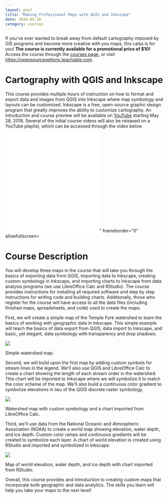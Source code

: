 ```yaml
---
layout: post
title: "Making Professional Maps with QGIS and Inkscape"
date: 2018-05-26
category: courses
---
```


If you've ever wanted to break away from default cartography imposed by GIS programs and become more creative with you maps, this calss is for you! 
**The course is currently available for a promotional price of $10!** Access the course through the [courses page](https://opensourceoptions.com/courses), or visit <https://opensourceoptions.teachable.com>.

# Cartography with QGIS and Inkscape

This course provides multiple hours of instruction on how to format and export data and images from QGIS into Inkscape where map symbology and layouts can be customized.
Inkscape is a free, open-source graphic design program that greatly improves the ability to customize cartography.
An introduction and course preview will be available on [YouTube](https://www.youtube.com/c/KonradHafen) starting May 28, 2018.
Several of the initial course videos will also be released on a YouTube playlist, which can be accessed through the video below.

<div class="intrinsic-container intrinsic-container-ws"><iframe src="<iframe width="560" height="315" src="https://www.youtube.com/embed/Pg7pUV12xg4" frameborder="0" allow="autoplay; encrypted-media" allowfullscreen></iframe>" frameborder="0" allowfullscreen></iframe></div>

# Course Description

You will develop three maps in the course that will take you through the basics of exporting data from QGIS, importing data to Inkscape, creating custom symbology in Inkscape, and importing charts to Inkscape from data analysis programs (we use LibreOffice Calc and RStudio).
The course provides instructions for installing all required software and step by step instructions for writing code and building charts.
Additionally, those who register for the course will have access to all the data files (including finished maps, spreadsheets, and code) used to create the maps.

First, we will create a simple map of the Temple Fork watershed to learn the basics of working with geographic data in Inkscape.
This simple example will teach the basics of data export from QGIS, data import to Inkscape, and basic, yet elegant, data symbology with transparency and drop shadows.

<div class="main-img">
    <img src="https://lh3.googleusercontent.com/sMbyfjn0qkyHiarh_zuE6WD7cA0_EmYWKoCX7Kjt-Gf3zUgH8cmCJn2eqageK5D3OrzpNWoiitEdrfkCODf5iYjwgLUoHFO2l5xdt37CBN9yqUDpiSO1jmJ9qHdQOB1SwiAeTv1DiRUaZzZ2E0kfQdr0-Aru_E4-GF52AL_ksh8s7ilJuBL9k2fn49PXtpBOI7MKmWskpulK2r3GTe8yXQ02s9gnO_uvaB4LbmaicYH68FWDKFkvZqgpVEyXy1swUM1pXgUrl92J3OkWx3H2JFLtbxu2BHlq_CQMoilaxeS2UqrEaEF98E8uroKSytE_7dHeAMYBFGOdgEc2qttZLfcnNh1Na3NCyrnvMp8qc3AkLZI1YPW0CzzUH2RBV5Exv7Aj1guQ6VwC5U6IPzHhrgwzwsGhKeWE0zQfCaD-CZjIeMJ7KSR5xqBxqhxYTseIGoWSz9iXDTpLO510Mj8wwII2AMYXgsLDzGLL1zBm6jfTLKA_F6u4QFyBAuOe2MpzajMTTNJ9rgjx9soUgS0btyE9_MuqVfu6HhEBIMTnAsOutr3Q5hWcLGslKSI85FW5HPfBtzcfXwL1y-uPVQ7uKMS0LaEyjbLbicXh-f4=s220-no">
    <p>Simple watershed map.</p>
</div>

Second, we will build upon the first map by adding custom symbols for stream lines in the legend.
We'll also use QGIS and LibreOffice Calc to create a chart showing the length of each stream order in the watershed. 
This chart will be imported to Inkscape where we will symbolize it to match the color scheme of the map.
We'll also build a continuous color gradient to symbolize elevations in lieu of the QGIS discrete raster symbology.

<div class="main-img">
    <img src="https://lh3.googleusercontent.com/qX750ti399Lgt32UeIR2HvA8CZn6FAnSmszv4EokoyE7f2Vg4PxvKiNAt88yn2sQ74zhiGq12bRG-MUI_18pwhQs8pagIUKPNb1xzqbqhPoFUP0o6T18AYvCeCUxzPJXoiDz8iytS4eLqQqyKcyL7IR57GcZsEUvprWrj8uFNbHhqpfG14efUtK514m6FSixZ-1DChpn62TE6P3D7rJq-T3OLd553OHeupzpCX9Gm4Ak_4TWN-XGmx9WpvX-m1Gb9feJSMAyOqQiwkp-dvZpfZMUoTZvQpUM0zuNvS2BZve3Sm9xG7eQTjg-8Q_KcVZojhQygU963BgBICGpjrIaFzFbmtxqSXlTkVr13dj-sMHvV3BRAb2duML7rvdKns_yONyGjMjR_-Gq2abZm5XpzRZ0rvKbzOR1FkYmrl69uwTH-EU93k1X13fCwJnYo_pK68ZrgfhdWR7jw18NgJDC5rsN0_-I_slFhfX4k5PqBMsRRi4D97-yUnkLytBzjO1icoa-RjyiG38kVLYS70H0ZjXNRu5SZtKYkd05fHp9EgWHXj71OC8uhW3KxbmrTls8Eb7CiHtA2PuLqYTqMHtYYq74gweqg-hKs35syk0=s918-no">
    <p>Watershed map with custom symbology and a chart imported from LibreOffice Calc.</p>
</div>

Third, we'll use data from the National Oceanic and Atmospheric Association (NOAA) to create a world map showing elevation, water depth, and ice depth.
Custom color ramps and continuous gradients will be created to symbolize each layer. 
A chart of world elevation is created using RStudio and imported and symbolized in Inkscape.

<div class="main-img">
    <img src="https://lh3.googleusercontent.com/IIsRdlD5l985oAkfEJ3iPSExZ5BfjkEeFqjaSUiLnBKOZLzpfDjeqJh22DA3ZCmFAaL0WhF-PDynxVvakrHUvfyk4C9RihE5M0YRrV_xgyPyJABmHRhTcIG6_JA8kZMLqq1Hp2KxDtmhBv6-2KH-dqcTfmsQ46QB8jrpVCkAkkagXq99pomnx7iXXKGkk1LSBTCW-hihkG8YymNnJqAVTSuL6uIWUfx51_kzfHxrK4G_vfwm0Vo2HtgYpZ3s4kx00YQKmbLBFyV9JPSJb2R-Og4UFqVdWTIKA2im5GLEIw6hh8rzqbV0zqpsz5r-iW28o5xbLKcN7VqcfKD6dfFV-tq4RRhMcF0aJbUj0AS0SIGVMwJZb-ytJckadqkIGw3kkfZfDUqFNAy1f3ugaNFCTIy4fg16ScRTveUQ1EIgrIISskr0pT5uZQZ77lWw5qxGhzwo4OpFuPxW3V897Rx8mB4Ph6YklMqJ_E4dKGUAgRP6k2MV-bgzv-Lw4Wh1OE4m6ATLy8lVGEHY0ACV7PIx94-Mv4BLStqT6skQheL4ZpfbO5aUoMJRkleYeKQVb-2WbVA0K5VpYHZ3Q0xkV4Utd1tOWBCPqlB9b-pCYWU=w1835-h918-no">
    <p>Map of world elevation, water depth, and ice depth with chart imported from RStudio.</p>
</div>

Overall, this course provides and introduction to creating custom maps that incorporate both geographic and data analytics.
The skills you learn will help you take your maps to the next level!
